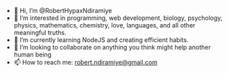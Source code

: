 - 👋 Hi, I’m @RobertHypaxNdiramiye
- 👀 I’m interested in programming, web development, biology, psychology, physics, mathematics, chemistry, love, languages, and all other meaningful truths.
- 🌱 I’m currently learning NodeJS and creating efficient habits.
- 💞️ I’m looking to collaborate on anything you think might help another human being
- 📫 How to reach me: robert.ndiramiye@gmail.com

<!---
RobertHypaxNdiramiye/RobertHypaxNdiramiye is a ✨ special ✨ repository because its `README.md` (this file) appears on your GitHub profile.
You can click the Preview link to take a look at your changes.
--->
